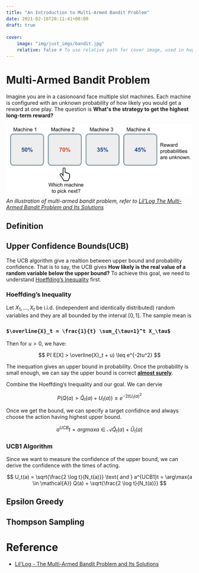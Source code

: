 ```yaml
---
title: "An Introduction to Multi-Armed Bandit Problem"
date: 2021-02-16T20:11:41+08:00
draft: true

cover:
    image: "img/just_imgs/bandit.jpg"
    relative: false # To use relative path for cover image, used in hugo Page-bundles
---
```


# Multi-Armed Bandit Problem
Imagine you are in a casionoand face multiple slot machines. Each machine is configured with an unknown probability of how likely you would get a reward at one play. The question is **What's the strategy to get the highest long-term reward?**

![](/img/gp/bern_bandit.png)
*An illustration of multi-armed bandit problem, refer to [Lil'Log The Multi-Armed Bandit Problem and Its Solutions](https://lilianweng.github.io/lil-log/2018/01/23/the-multi-armed-bandit-problem-and-its-solutions.html)*

## Definition

## Upper Confidence Bounds(UCB)
The UCB algorithm give a realtion between upper bound and probability confidence. That is to say, the UCB gives **How likely is the real value of a random variable below the upper bound?** To achieve this goal, we need to understand [Hoeffding’s Inequality](https://en.wikipedia.org/wiki/Hoeffding%27s_inequality) first.

### Hoeffding’s Inequality
Let $X_1,…,X_t$ be i.i.d. (independent and identically distributed) random variables and they are all bounded by the interval $[0, 1]$. The sample mean is 

### `$\overline{X}_t = \frac{1}{t} \sum_{\tau=1}^t X_\tau$`

Then for $u > 0$, we have:


$$ P( E[X] > \overline{X}_t + u) \leq e^{-2tu^2} $$

<!-- ![](/img/gp/hoeffding_ineq.png) -->

The inequation gives an upper bound in probability. Once the probability is small enough, we can say the upper bound is correct **[almost surely](https://en.wikipedia.org/wiki/Almost_surely)**.

Combine the Hoeffding’s Inequality and our goal. We can dervie 

$$ P( Q(a) > \hat{Q}_t(a) + U_t(a)) \leq e^{-2t{U_t(a)}^2} $$

<!-- ![](/img/gp/ucb_hoeffding.png) -->

Once we get the bound, we can specify a target confidnce and always choose the action having highest upper bound.

$$ a^{UCB}t = argmax{a \in \mathcal{A}} \hat{Q}_t(a) + \hat{U}_t(a) $$

<!-- ![](/img/gp/ucb_algo.png) -->

### UCB1 Algorithm
Since we want to measure the confidence of the upper bound, we can derive the confidence with the times of acting.

$$ U_t(a) = \sqrt{\frac{2 \log t}{N_t(a)}} \text{ and } a^{UCB1}t = \arg\max{a \in \mathcal{A}} Q(a) + \sqrt{\frac{2 \log t}{N_t(a)}} $$

<!-- ![](img/gp/ucb1.png) -->

## Epsilon Greedy

## Thompson Sampling

# Reference
- [Lil'Log - The Multi-Armed Bandit Problem and Its Solutions](https://lilianweng.github.io/lil-log/2018/01/23/the-multi-armed-bandit-problem-and-its-solutions.html)